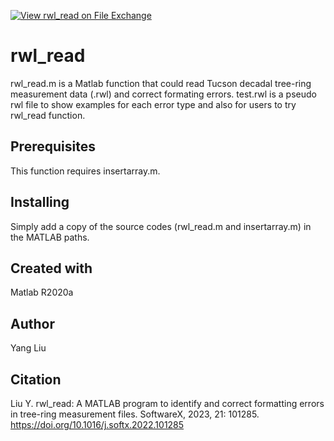[![View rwl_read on File Exchange](https://www.mathworks.com/matlabcentral/images/matlab-file-exchange.svg)](https://ww2.mathworks.cn/matlabcentral/fileexchange/122252-rwl_read)
# rwl_read
rwl_read.m is a Matlab function that could read Tucson decadal tree-ring measurement data (.rwl) and correct formating errors.
test.rwl is a pseudo rwl file to show examples for each error type and also for users to try rwl_read function.
## Prerequisites
This function requires insertarray.m.
## Installing
Simply add a copy of the source codes (rwl_read.m and insertarray.m) in the MATLAB paths.
## Created with
Matlab R2020a
## Author
Yang Liu
## Citation
Liu Y. rwl_read: A MATLAB program to identify and correct formatting errors in tree-ring measurement files. SoftwareX, 2023, 21: 101285. https://doi.org/10.1016/j.softx.2022.101285
